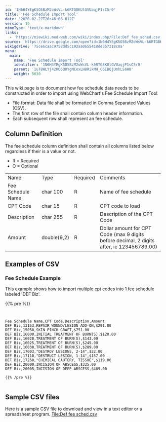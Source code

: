 ```yaml
---
id: '1N6H4YEgK5O5BzM2oWsVL-k6RTG8KUlGVUaqjP1sC5r0'
title: 'Fee Schedule Import Tool'
date: '2020-02-27T20:46:06.612Z'
version: 19
mimeType: 'text/x-markdown'
links:
  - 'https://miewiki.med-web.com/wiki/index.php/File:Def_fee_sched.csv'
source: 'https://drive.google.com/open?id=1N6H4YEgK5O5BzM2oWsVL-k6RTG8KUlGVUaqjP1sC5r0'
wikigdrive: '75ce6caac9758dd5c192aa0655418de357318c8a'
menu:
  main:
    name: 'Fee Schedule Import Tool'
    identifier: '1N6H4YEgK5O5BzM2oWsVL-k6RTG8KUlGVUaqjP1sC5r0'
    parent: '1uT8WLYj42KO6Q0YgNCoxLH8RikMH_C6IBQjUmhLSaWU'
    weight: 5030
---
```

This wiki page is to document how fee schedule data needs to be constructed in order to import using WebChart's Fee Schedule Import Tool.
* File format: Data file shall be formatted in Comma Separated Values (CSV).
* The first row of the file shall contain column header information.
* Each subsequent row shall represent an fee schedule.
  
## **Column Definition**  
  
The fee schedule column definition shall contain all columns listed below regardless if their is a value or not.
* R = Required
* O = Optional

<table>
<tr>
<td>Name</td>
<td>Type</td>
<td>Required</td>
<td>Comments</td>
</tr>
<tr>
<td>Fee Schedule Name</td>
<td>char 100</td>
<td>R</td>
<td>Name of fee schedule</td>
</tr>
<tr>
<td>CPT Code</td>
<td>char 15</td>
<td>R</td>
<td>CPT code to load</td>
</tr>
<tr>
<td>Description</td>
<td>char 255</td>
<td>R</td>
<td>Description of the CPT Code</td>
</tr>
<tr>
<td>Amount</td>
<td>double(9,2)</td>
<td>R</td>
<td>Dollar amount for CPT Code (max 9 digits before decimal, 2 digits after, ie 123456789.00)</td>
</tr>

</table>
  
## **Examples of CSV**  

  
### **Fee Schedule Example**  
  
This example shows how to import multiple cpt codes into 1 fee schedule labeled 'DEF Biz'.

{{% pre %}}
```
  
  
Fee Schedule Name,CPT Code,Description,Amount  
DEF Biz,13153,REPAIR WOUND/LESION ADD-ON,$291.00  
DEF Biz,15050,SKIN PINCH GRAFT,$751.00  
DEF Biz,16000,INITIAL TREATMENT OF BURN(S),$120.00  
DEF Biz,16020,TREATMENT OF BURN(S),$143.00  
DEF Biz,16025,TREATMENT OF BURN(S),$245.00  
DEF Biz,16030,TREATMENT OF BURN(S),$289.00  
DEF Biz,17003,"DESTROY LESIONS, 2-14",$22.00  
DEF Biz,17110,"DESTRUCT LESION, 1-14",$157.00  
DEF Biz,17250,"CHEMICAL CAUTERY, TISSUE",$119.00  
DEF Biz,20000,INCISION OF ABSCESS,$325.00  
DEF Biz,20005,INCISION OF DEEP ABSCESS,$469.00  
  
{{% /pre %}}  
  

```
  
## **Sample CSV files**  

Here is a sample CSV file to download and view in a text editor or a spreadsheet program.
[File:Def fee sched.csv](https://miewiki.med-web.com/wiki/index.php/File:Def_fee_sched.csv)
